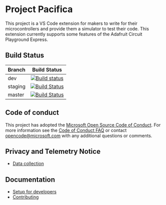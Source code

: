 # Project Pacifica

This project is a VS Code extension for makers to write for their microcontrollers and provide them a simulator to test their code.
This extension currently supports some features of the Adafruit Circuit Playground Express.

## Build Status

| Branch  |                                                                                                                       Build Status                                                                                                                        |
| :------ | :-------------------------------------------------------------------------------------------------------------------------------------------------------------------------------------------------------------------------------------------------------: |
| dev     |     [![Build status](https://microsoftgarage.visualstudio.com/Intern%20GitHub/_apis/build/status/Adafruit/Intern%20GitHub-CI?branchName=dev)](https://microsoftgarage.visualstudio.com/Intern%20GitHub/_build/latest?definitionId=304&branchName=dev)     |
| staging | [![Build Status](https://microsoftgarage.visualstudio.com/Intern%20GitHub/_apis/build/status/Adafruit/Intern%20GitHub-CI?branchName=staging)](https://microsoftgarage.visualstudio.com/Intern%20GitHub/_build/latest?definitionId=304&branchName=staging) |
| master  |  [![Build Status](https://microsoftgarage.visualstudio.com/Intern%20GitHub/_apis/build/status/Adafruit/Intern%20GitHub-CI?branchName=master)](https://microsoftgarage.visualstudio.com/Intern%20GitHub/_build/latest?definitionId=304&branchName=master)  |

## Code of conduct

This project has adopted the [Microsoft Open Source Code of Conduct](https://opensource.microsoft.com/codeofconduct/).
For more information see the [Code of Conduct FAQ](https://opensource.microsoft.com/codeofconduct/faq/) or
contact [opencode@microsoft.com](mailto:opencode@microsoft.com) with any additional questions or comments.

## Privacy and Telemetry Notice

- [Data collection](PRIVACY.md)

## Documentation

- [Setup for developers](/docs/developers-setup.md)
- [Contributing](CONTRIBUTING.md)
